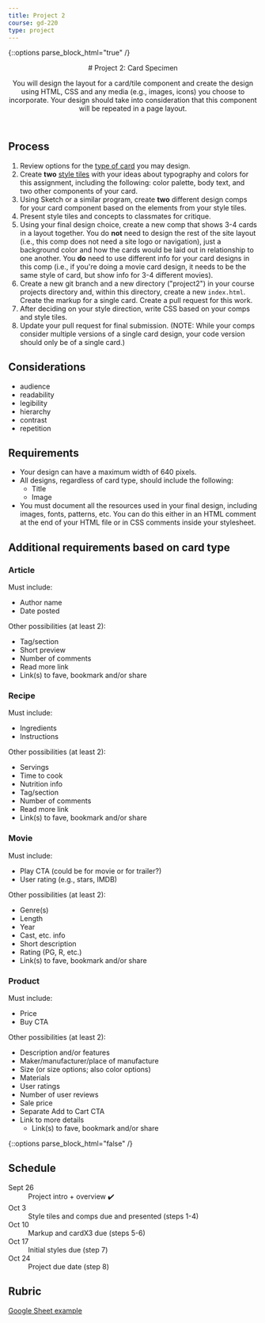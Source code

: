 ```yaml
---
title: Project 2
course: gd-220
type: project
---
```


{::options parse_block_html="true" /}

<header>
# Project 2: Card Specimen

You will design the layout for a card/tile component and create the design using HTML, CSS and any media (e.g., images, icons) you choose to incorporate. Your design should take into consideration that this component will be repeated in a page layout.

</header>

<section>

## Process
1. Review options for the [type of card](#additional-requirements-based-on-card-type) you may design.
1. Create **two** [style tiles](https://alistapart.com/article/style-tiles-and-how-they-work) with your ideas about typography and colors for this assignment, including the following: color palette, body text, and two other components of your card.
1. Using Sketch or a similar program, create **two** different design comps for your card component based on the elements from your style tiles.
1. Present style tiles and concepts to classmates for critique.
1. Using your final design choice, create a new comp that shows 3-4 cards in a layout together. You do **not** need to design the rest of the site layout (i.e., this comp does not need a site logo or navigation), just a background color and how the cards would be laid out in relationship to one another. You **do** need to use different info for your card designs in this comp (i.e., if you're doing a movie card design, it needs to be the same style of card, but show info for 3-4 different movies).
1. Create a new git branch and a new directory ("project2") in your course projects directory and, within this directory, create a new `index.html`. Create the markup for a single card. Create a pull request for this work.
1. After deciding on your style direction, write CSS based on your comps and style tiles.
1. Update your pull request for final submission. (NOTE: While your comps consider multiple versions of a single card design, your code version should only be of a single card.)

## Considerations
- audience
- readability
- legibility
- hierarchy
- contrast
- repetition

## Requirements
- Your design can have a maximum width of 640 pixels.
- All designs, regardless of card type, should include the following:
  - Title
  - Image
- You must document all the resources used in your final design, including images, fonts, patterns, etc. You can do this either in an HTML comment at the end of your HTML file or in CSS comments inside your stylesheet.

## Additional requirements based on card type

### Article

Must include:
- Author name
- Date posted

Other possibilities (at least 2):
- Tag/section
- Short preview
- Number of comments
- Read more link
- Link(s) to fave, bookmark and/or share

### Recipe

Must include:
- Ingredients
- Instructions

Other possibilities (at least 2):
- Servings
- Time to cook
- Nutrition info
- Tag/section
- Number of comments
- Read more link
- Link(s) to fave, bookmark and/or share

### Movie

Must include:
- Play CTA (could be for movie or for trailer?)
- User rating (e.g., stars, IMDB)

Other possibilities (at least 2):
- Genre(s)
- Length
- Year
- Cast, etc. info
- Short description
- Rating (PG, R, etc.)
- Link(s) to fave, bookmark and/or share

### Product

Must include:
- Price
- Buy CTA

Other possibilities (at least 2):
- Description and/or features
- Maker/manufacturer/place of manufacture
- Size (or size options; also color options)
- Materials
- User ratings
- Number of user reviews
- Sale price
- Separate Add to Cart CTA
- Link to more details
  - Link(s) to fave, bookmark and/or share

</section>

{::options parse_block_html="false" /}

<aside>

<h2>Schedule</h2>

<dl>
<dt>Sept 26</dt>
<dd>Project intro + overview ✔️</dd>
<dt>Oct 3</dt>
<dd>Style tiles and comps due and presented (steps 1-4)</dd>
<dt>Oct 10</dt>
<dd>Markup and cardX3 due (steps 5-6)</dd>
<dt>Oct 17</dt>
<dd>Initial styles due (step 7)</dd>
<dt>Oct 24</dt>
<dd>Project due date (step 8)</dd>
</dl>

<h2>Rubric</h2>
<a href="https://docs.google.com/spreadsheets/d/1Z5jf_c10aGK-NYVLHmtQmz0vzfdVQDIIEMS9rpaAAts/edit?usp=sharing" target="_blank">Google Sheet example</a>
</aside>
